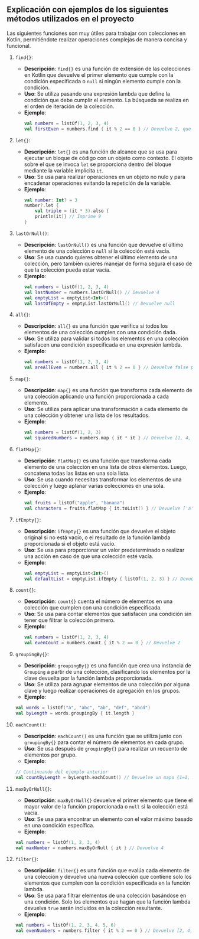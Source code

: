 ## Explicación con ejemplos de los siguientes métodos utilizados en el proyecto

Las siguientes funciones son muy útiles para trabajar con colecciones en Kotlin, permitiéndote realizar operaciones complejas de manera concisa y funcional.

1. `find{}`:
   - **Descripción**: `find{}` es una función de extensión de las colecciones en Kotlin que devuelve el primer elemento que cumple con la condición especificada o `null` si ningún elemento cumple con la condición.
   - **Uso**: Se utiliza pasando una expresión lambda que define la condición que debe cumplir el elemento. La búsqueda se realiza en el orden de iteración de la colección.
   - **Ejemplo**:
     ```kotlin
     val numbers = listOf(1, 2, 3, 4)
     val firstEven = numbers.find { it % 2 == 0 } // Devuelve 2, que es el primer número par
     ```

2. `let{}`:
   - **Descripción**: `let{}` es una función de alcance que se usa para ejecutar un bloque de código con un objeto como contexto. El objeto sobre el que se invoca `let` se proporciona dentro del bloque mediante la variable implícita `it`.
   - **Uso**: Se usa para realizar operaciones en un objeto no nulo y para encadenar operaciones evitando la repetición de la variable.
   - **Ejemplo**:
     ```kotlin
     val number: Int? = 3
     number?.let {
         val triple = (it * 3).also {
         println(it)} // Imprime 9
     }
     ```

3. `lastOrNull()`:
   - **Descripción**: `lastOrNull()` es una función que devuelve el último elemento de una colección o `null` si la colección está vacía.
   - **Uso**: Se usa cuando quieres obtener el último elemento de una colección, pero también quieres manejar de forma segura el caso de que la colección pueda estar vacía.
   - **Ejemplo**:
     ```kotlin
     val numbers = listOf(1, 2, 3, 4)
     val lastNumber = numbers.lastOrNull() // Devuelve 4
     val emptyList = emptyList<Int>()
     val lastOfEmpty = emptyList.lastOrNull() // Devuelve null
     ```

4. `all{}`:
   - **Descripción**: `all{}` es una función que verifica si todos los elementos de una colección cumplen con una condición dada.
   - **Uso**: Se utiliza para validar si todos los elementos en una colección satisfacen una condición especificada en una expresión lambda.
   - **Ejemplo**:
     ```kotlin
     val numbers = listOf(1, 2, 3, 4)
     val areAllEven = numbers.all { it % 2 == 0 } // Devuelve false porque no todos los números son pares
     ```

5. `map{}`:
   - **Descripción**: `map{}` es una función que transforma cada elemento de una colección aplicando una función proporcionada a cada elemento.
   - **Uso**: Se utiliza para aplicar una transformación a cada elemento de una colección y obtener una lista de los resultados.
   - **Ejemplo**:
     ```kotlin
     val numbers = listOf(1, 2, 3)
     val squaredNumbers = numbers.map { it * it } // Devuelve [1, 4, 9]
     ```

6. `flatMap{}`:
   - **Descripción**: `flatMap{}` es una función que transforma cada elemento de una colección en una lista de otros elementos. Luego, concatena todas las listas en una sola lista.
   - **Uso**: Se usa cuando necesitas transformar los elementos de una colección y luego aplanar varias colecciones en una sola.
   - **Ejemplo**:
     ```kotlin
     val fruits = listOf("apple", "banana")
     val characters = fruits.flatMap { it.toList() } // Devuelve ['a', 'p', 'p', 'l', 'e', 'b', 'a', 'n', 'a', 'n', 'a']
     ```

7. `ifEmpty{}`:
   - **Descripción**: `ifEmpty{}` es una función que devuelve el objeto original si no está vacío, o el resultado de la función lambda proporcionada si el objeto está vacío.
   - **Uso**: Se usa para proporcionar un valor predeterminado o realizar una acción en caso de que una colección esté vacía.
   - **Ejemplo**:
     ```kotlin
     val emptyList = emptyList<Int>()
     val defaultList = emptyList.ifEmpty { listOf(1, 2, 3) } // Devuelve [1, 2, 3]
     ```

8. `count{}`:
   - **Descripción**: `count{}` cuenta el número de elementos en una colección que cumplen con una condición especificada.
   - **Uso**: Se usa para contar elementos que satisfacen una condición sin tener que filtrar la colección primero.
   - **Ejemplo**:
     ```kotlin
     val numbers = listOf(1, 2, 3, 4)
     val evenCount = numbers.count { it % 2 == 0 } // Devuelve 2
     ```

9. `groupingBy{}`:
    - **Descripción**: `groupingBy{}` es una función que crea una instancia de `Grouping` a partir de una colección, clasificando los elementos por la clave devuelta por la función lambda proporcionada.
    - **Uso**: Se utiliza para agrupar elementos de una colección por alguna clave y luego realizar operaciones de agregación en los grupos.
    - **Ejemplo**:
     ```kotlin
     val words = listOf("a", "abc", "ab", "def", "abcd")
     val byLength = words.groupingBy { it.length }
     ```

10. `eachCount()`:
    - **Descripción**: `eachCount()` es una función que se utiliza junto con `groupingBy{}` para contar el número de elementos en cada grupo.
    - **Uso**: Se usa después de `groupingBy{}` para realizar un recuento de elementos por grupo.
    - **Ejemplo**:
     ```kotlin
     // Continuando del ejemplo anterior
     val countByLength = byLength.eachCount() // Devuelve un mapa {1=1, 3=2, 2=1, 4=1}
     ```

11. `maxByOrNull{}`:
    - **Descripción**: `maxByOrNull{}` devuelve el primer elemento que tiene el mayor valor de la función proporcionada o `null` si la colección está vacía.
    - **Uso**: Se usa para encontrar un elemento con el valor máximo basado en una condición específica.
    - **Ejemplo**:
     ```kotlin
     val numbers = listOf(1, 2, 3, 4)
     val maxNumber = numbers.maxByOrNull { it } // Devuelve 4
     ```

12. `filter{}`:
    - **Descripción**: `filter{}` es una función que evalúa cada elemento de una colección y devuelve una nueva colección que contiene solo los elementos que cumplen con la condición especificada en la función lambda.
    - **Uso**: Se usa para filtrar elementos de una colección basándose en una condición. Solo los elementos que hagan que la función lambda devuelva `true` serán incluidos en la colección resultante.
    - **Ejemplo**:
     ```kotlin
     val numbers = listOf(1, 2, 3, 4, 5, 6)
     val evenNumbers = numbers.filter { it % 2 == 0 } // Devuelve [2, 4, 6]
     ```
